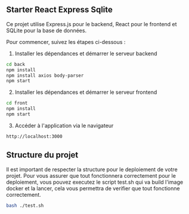 ## Starter React Express Sqlite

Ce projet utilise Express.js pour le backend, React pour le frontend et SQLite pour la base de données.

Pour commencer, suivez les étapes ci-dessous :

1. Installer les dépendances et démarrer le serveur backend
```bash
cd back
npm install
npm install axios body-parser
npm start
```
2. Installer les dépendances et démarrer le serveur frontend
```bash
cd front
npm install
npm start
```

3. Accéder à l'application via le navigateur
```bash
http://localhost:3000
```

## Structure du projet

Il est important de respecter la structure pour le deploiement de votre projet.
Pour vous assurer que tout fonctionnera correctement pour le deploiement, vous pouvez executez le script test.sh qui va build l'image docker et la lancer, cela vous permettra de verifier que tout fonctionne correctement.
```bash
bash ./test.sh
```

